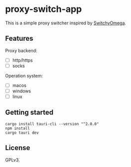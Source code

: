 # proxy-switch-app

This is a simple proxy switcher inspired by [SwitchyOmega](https://github.com/FelisCatus/SwitchyOmega).

## Features

Proxy backend:

- [ ] http/https
- [ ] socks

Operation system:

- [ ] macos
- [ ] windows
- [ ] linux

## Getting started

```
cargo install tauri-cli --version "^2.0.0"
npm install
cargo tauri dev
```


## License

GPLv3.
